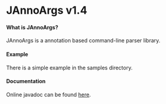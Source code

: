 # JAnnoArgs v1.4

#### What is JAnnoArgs?
JAnnoArgs is a annotation based command-line parser library.

#### Example
There is a simple example in the samples directory.

#### Documentation
Online javadoc can be found [here](https://maxstupo.github.io/JAnnoArgs/).